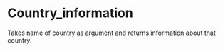 # Country_information
Takes name of country as argument and returns information about that country. 
